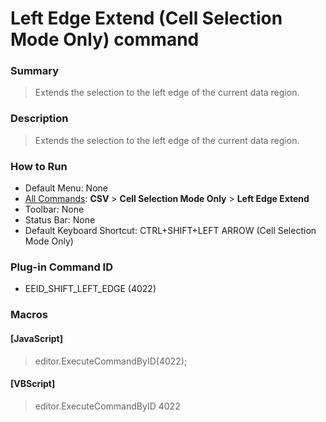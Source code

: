 # Left Edge Extend (Cell Selection Mode Only) command

### Summary

> Extends the selection to the left edge of the current data region.

### Description

> Extends the selection to the left edge of the current data region.

### How to Run

- Default Menu: None
- [All Commands](../tools/all_commands): **CSV** \> **Cell Selection Mode Only** \> **Left Edge Extend**
- Toolbar: None
- Status Bar: None
- Default Keyboard Shortcut: CTRL+SHIFT+LEFT ARROW (Cell Selection Mode Only)

### Plug-in Command ID

- EEID\_SHIFT\_LEFT\_EDGE (4022)

### Macros

#### \[JavaScript\]

> editor.ExecuteCommandByID(4022);

#### \[VBScript\]

> editor.ExecuteCommandByID 4022
